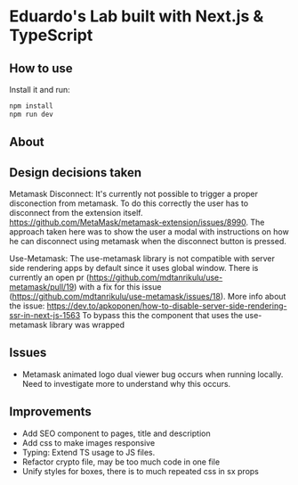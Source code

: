 # Eduardo's Lab built with Next.js & TypeScript
## How to use
Install it and run:

```sh
npm install
npm run dev
```

## About

## Design decisions taken
Metamask Disconnect: It's currently not possible to trigger a proper disconection from metamask. To do this correctly the user has to disconnect from the extension itself. https://github.com/MetaMask/metamask-extension/issues/8990.
The approach taken here was to show the user a modal with instructions on how he can disconnect using metamask when the disconnect button is pressed.


Use-Metamask: The use-metamask library is not compatible with server side rendering apps by default since it uses global window.
There is currently an open pr (https://github.com/mdtanrikulu/use-metamask/pull/19) with a fix for this issue (https://github.com/mdtanrikulu/use-metamask/issues/18).
More info about the issue: https://dev.to/apkoponen/how-to-disable-server-side-rendering-ssr-in-next-js-1563
To bypass this the component that uses the use-metamask library was wrapped

## Issues
* Metamask animated logo dual viewer bug occurs when running locally. Need to investigate more to understand why this occurs.

## Improvements
* Add SEO component to pages, title and description
* Add css to make images responsive
* Typing: Extend TS usage to JS files.
* Refactor crypto file, may be too much code in one file
* Unify styles for boxes, there is to much repeated css in sx props

